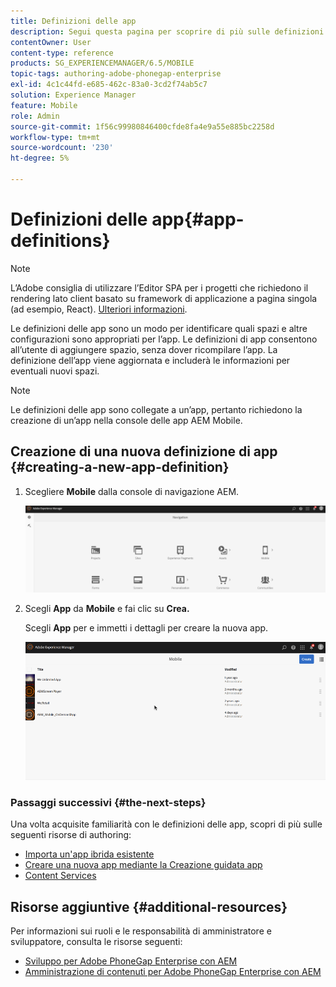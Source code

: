 ```yaml
---
title: Definizioni delle app
description: Segui questa pagina per scoprire di più sulle definizioni delle app, che sono un modo per identificare quali spazi e altre configurazioni sono appropriati per l’app. Le definizioni di app consentono all’utente di aggiungere spazio, senza dover ricompilare l’app.
contentOwner: User
content-type: reference
products: SG_EXPERIENCEMANAGER/6.5/MOBILE
topic-tags: authoring-adobe-phonegap-enterprise
exl-id: 4c1c44fd-e685-462c-83a0-3cd2f74ab5c7
solution: Experience Manager
feature: Mobile
role: Admin
source-git-commit: 1f56c99980846400cfde8fa4e9a55e885bc2258d
workflow-type: tm+mt
source-wordcount: '230'
ht-degree: 5%

---
```


# Definizioni delle app{#app-definitions}

>[!NOTE]
>
>L’Adobe consiglia di utilizzare l’Editor SPA per i progetti che richiedono il rendering lato client basato su framework di applicazione a pagina singola (ad esempio, React). [Ulteriori informazioni](/help/sites-developing/spa-overview.md).

Le definizioni delle app sono un modo per identificare quali spazi e altre configurazioni sono appropriati per l’app. Le definizioni di app consentono all’utente di aggiungere spazio, senza dover ricompilare l’app. La definizione dell’app viene aggiornata e includerà le informazioni per eventuali nuovi spazi.

>[!NOTE]
>
>Le definizioni delle app sono collegate a un’app, pertanto richiedono la creazione di un’app nella console delle app AEM Mobile.

## Creazione di una nuova definizione di app {#creating-a-new-app-definition}

1. Scegliere **Mobile** dalla console di navigazione AEM.

   ![chlimage_1-170](assets/chlimage_1-170.png)

1. Scegli **App** da **Mobile** e fai clic su **Crea.**

   Scegli **App** per e immetti i dettagli per creare la nuova app.

   ![chlimage_1-11](assets/chlimage_1-11.gif)

### Passaggi successivi {#the-next-steps}

Una volta acquisite familiarità con le definizioni delle app, scopri di più sulle seguenti risorse di authoring:

* [Importa un&#39;app ibrida esistente](/help/mobile/phonegap-adding-content-to-imported-app.md)
* [Creare una nuova app mediante la Creazione guidata app](/help/mobile/phonegap-create-new-app.md)
* [Content Services](/help/mobile/develop-content-as-a-service.md)

## Risorse aggiuntive {#additional-resources}

Per informazioni sui ruoli e le responsabilità di amministratore e sviluppatore, consulta le risorse seguenti:

* [Sviluppo per Adobe PhoneGap Enterprise con AEM](/help/mobile/developing-in-phonegap.md)
* [Amministrazione di contenuti per Adobe PhoneGap Enterprise con AEM](/help/mobile/administer-phonegap.md)

